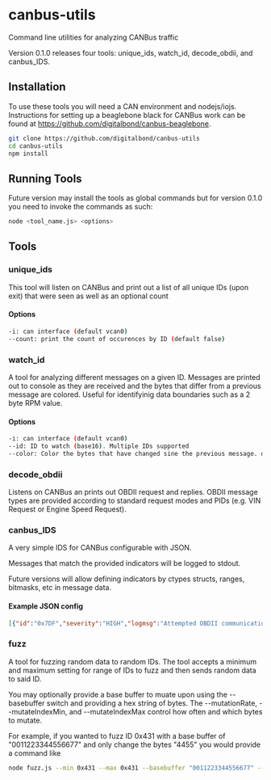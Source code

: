 # canbus-utils
Command line utilities for analyzing CANBus traffic

Version 0.1.0 releases four tools: unique_ids, watch_id, decode_obdii, and canbus_IDS.

## Installation
To use these tools you will need a CAN environment and nodejs/iojs. Instructions for setting up a beaglebone black for CANBus work can be found at https://github.com/digitalbond/canbus-beaglebone.

```sh
git clone https://github.com/digitalbond/canbus-utils
cd canbus-utils
npm install
```

## Running Tools
Future version may install the tools as global commands but for version 0.1.0 you need to invoke the commands as such:
```sh
node <tool_name.js> <options>
```
## Tools
### unique_ids
This tool will listen on CANBus and print out a list of all unique IDs (upon exit) that were seen as well as an optional count

#### Options
```sh
-i: can interface (default vcan0)
--count: print the count of occurences by ID (default false)
```

### watch_id
A tool for analyzing different messages on a given ID. Messages are printed out to console as they are received and the bytes that differ from a previous message are colored. Useful for identifyinig data boundaries such as a 2 byte RPM value.

#### Options
```sh
-i: can interface (default vcan0)
--id: ID to watch (base16). Multiple IDs supported
--color: Color the bytes that have changed sine the previous message. default true
```

### decode_obdii
Listens on CANBus an prints out OBDII request and replies. OBDII message types are provided according to standard request modes and PIDs (e.g. VIN Request or Engine Speed Request).

### canbus_IDS
A very simple IDS for CANBus configurable with JSON.

Messages that match the provided indicators will be logged to stdout.

Future versions will allow defining indicators by ctypes structs, ranges, bitmasks, etc in message data.

#### Example JSON config
```JSON
[{"id":"0x7DF","severity":"HIGH","logmsg":"Attempted OBDII communication"}]
```

### fuzz
A tool for fuzzing random data to random IDs. The tool accepts a minimum and maximum setting for range of IDs to fuzz and then sends random data to said ID.

You may optionally provide a base buffer to muate upon using the --basebuffer switch and providing a hex string of bytes. The --mutationRate, --mutateIndexMin, and --mutateIndexMax control how often and which bytes to mutate.

For example, if you wanted to fuzz ID 0x431 with a base buffer of "0011223344556677" and only change the bytes "4455" you would provide a command like

```sh
node fuzz.js --min 0x431 --max 0x431 --basebuffer "0011223344556677" --mutateIndexMin 4 --mutateIndexMax 5
```